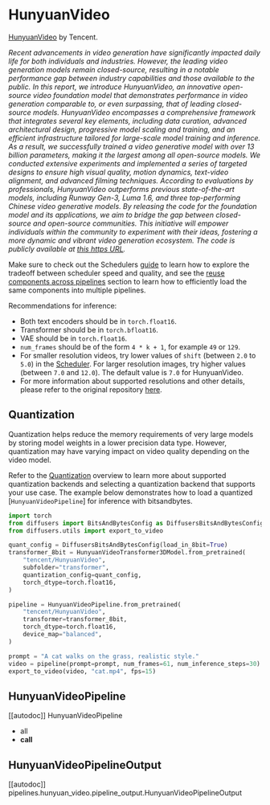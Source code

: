 <!-- Copyright 2024 The HuggingFace Team. All rights reserved.
#
# Licensed under the Apache License, Version 2.0 (the "License");
# you may not use this file except in compliance with the License.
# You may obtain a copy of the License at
#
#     http://www.apache.org/licenses/LICENSE-2.0
#
# Unless required by applicable law or agreed to in writing, software
# distributed under the License is distributed on an "AS IS" BASIS,
# WITHOUT WARRANTIES OR CONDITIONS OF ANY KIND, either express or implied.
# See the License for the specific language governing permissions and
# limitations under the License. -->

# HunyuanVideo

[HunyuanVideo](https://www.arxiv.org/abs/2412.03603) by Tencent.

*Recent advancements in video generation have significantly impacted daily life for both individuals and industries. However, the leading video generation models remain closed-source, resulting in a notable performance gap between industry capabilities and those available to the public. In this report, we introduce HunyuanVideo, an innovative open-source video foundation model that demonstrates performance in video generation comparable to, or even surpassing, that of leading closed-source models. HunyuanVideo encompasses a comprehensive framework that integrates several key elements, including data curation, advanced architectural design, progressive model scaling and training, and an efficient infrastructure tailored for large-scale model training and inference. As a result, we successfully trained a video generative model with over 13 billion parameters, making it the largest among all open-source models. We conducted extensive experiments and implemented a series of targeted designs to ensure high visual quality, motion dynamics, text-video alignment, and advanced filming techniques. According to evaluations by professionals, HunyuanVideo outperforms previous state-of-the-art models, including Runway Gen-3, Luma 1.6, and three top-performing Chinese video generative models. By releasing the code for the foundation model and its applications, we aim to bridge the gap between closed-source and open-source communities. This initiative will empower individuals within the community to experiment with their ideas, fostering a more dynamic and vibrant video generation ecosystem. The code is publicly available at [this https URL](https://github.com/Tencent/HunyuanVideo).*

<Tip>

Make sure to check out the Schedulers [guide](../../using-diffusers/schedulers) to learn how to explore the tradeoff between scheduler speed and quality, and see the [reuse components across pipelines]((../../using-diffusers/loading#reuse-a-pipeline)) section to learn how to efficiently load the same components into multiple pipelines.

</Tip>

Recommendations for inference:
- Both text encoders should be in `torch.float16`.
- Transformer should be in `torch.bfloat16`.
- VAE should be in `torch.float16`.
- `num_frames` should be of the form `4 * k + 1`, for example `49` or `129`.
- For smaller resolution videos, try lower values of `shift` (between `2.0` to `5.0`) in the [Scheduler](https://huggingface.co/docs/diffusers/main/en/api/schedulers/flow_match_euler_discrete#diffusers.FlowMatchEulerDiscreteScheduler.shift). For larger resolution images, try higher values (between `7.0` and `12.0`). The default value is `7.0` for HunyuanVideo.
- For more information about supported resolutions and other details, please refer to the original repository [here](https://github.com/Tencent/HunyuanVideo/).

## Quantization

Quantization helps reduce the memory requirements of very large models by storing model weights in a lower precision data type. However, quantization may have varying impact on video quality depending on the video model.

Refer to the [Quantization](../../quantization/overview) overview to learn more about supported quantization backends and selecting a quantization backend that supports your use case. The example below demonstrates how to load a quantized [`HunyuanVideoPipeline`] for inference with bitsandbytes.

```py
import torch
from diffusers import BitsAndBytesConfig as DiffusersBitsAndBytesConfig, HunyuanVideoTransformer3DModel, HunyuanVideoPipeline
from diffusers.utils import export_to_video

quant_config = DiffusersBitsAndBytesConfig(load_in_8bit=True)
transformer_8bit = HunyuanVideoTransformer3DModel.from_pretrained(
    "tencent/HunyuanVideo",
    subfolder="transformer",
    quantization_config=quant_config,
    torch_dtype=torch.float16,
)

pipeline = HunyuanVideoPipeline.from_pretrained(
    "tencent/HunyuanVideo",
    transformer=transformer_8bit,
    torch_dtype=torch.float16,
    device_map="balanced",
)

prompt = "A cat walks on the grass, realistic style."
video = pipeline(prompt=prompt, num_frames=61, num_inference_steps=30).frames[0]
export_to_video(video, "cat.mp4", fps=15)
```

## HunyuanVideoPipeline

[[autodoc]] HunyuanVideoPipeline
  - all
  - __call__

## HunyuanVideoPipelineOutput

[[autodoc]] pipelines.hunyuan_video.pipeline_output.HunyuanVideoPipelineOutput
